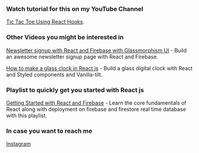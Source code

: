 ### Watch tutorial for this on my YouTube Channel

[Tic Tac Toe Using React Hooks](https://youtu.be/kiPA14Tz-2E).

### Other Videos you might be interested in

[Newsletter signup with React and Firebase with Glassmorphism UI](https://youtu.be/Gz84Fp_QEIc) - Build an awesome newsletter signup page with React and Firebase.

[How to make a glass clock in React js](https://youtu.be/FvKOQYY1nZc) - Build a glass digital clock with React and Styled components and Vanilla-tilt.

### Playlist to quickly get you started with React js

[Getting Started with React and Firebase](https://youtube.com/playlist?list=PLgX5m3g6MdPfdGHOF1csndl8EUrcEs2as) - Learn the core fundamentals of React along with deployment on firebase and firestore real time database with this playlist.

### In case you want to reach me

[Instagram](https://instagram.com/anotherwebguy)
